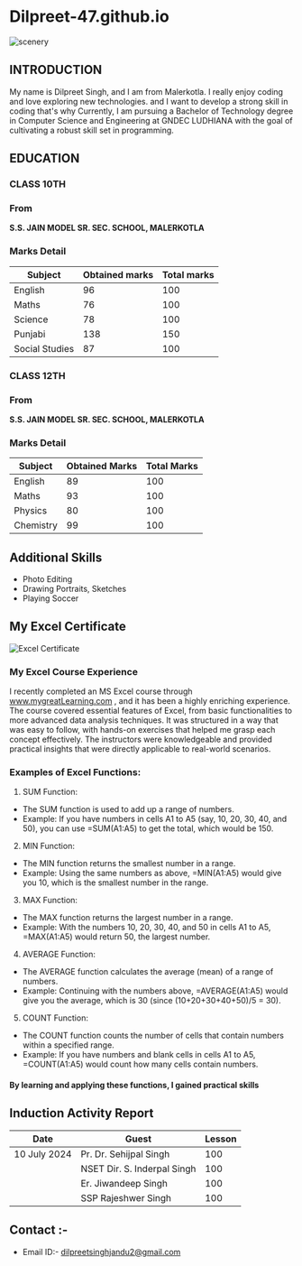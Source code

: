 # Dilpreet-47.github.io
![scenery](https://github.com/user-attachments/assets/9442272b-381b-4913-a305-8cfca87b9686)

## **INTRODUCTION** ##

My name is Dilpreet Singh, and I am from Malerkotla. I really enjoy coding and love exploring new technologies.  and I want to develop a strong skill in coding that's why Currently, I am pursuing a Bachelor of Technology degree in Computer Science and Engineering at GNDEC LUDHIANA with the goal of cultivating a robust skill set in programming.

## **EDUCATION** ##

### CLASS 10TH ###
### From ###
**S.S. JAIN MODEL SR. SEC. SCHOOL, MALERKOTLA**
### Marks Detail ###

| Subject | Obtained marks | Total marks |
| --- | --- | --- |
| English | 96 | 100 |
| Maths | 76 | 100 |
| Science | 78 | 100|
| Punjabi | 138 | 150|
|Social Studies| 87 |100|

### CLASS 12TH ###
### From ###
**S.S. JAIN MODEL SR. SEC. SCHOOL, MALERKOTLA**
### Marks Detail ###

| Subject | Obtained Marks | Total Marks |
|---|---|---|
| English | 89 | 100|
|Maths|93|100|
|Physics|80|100
|Chemistry|99|100|

## Additional Skills ##
- Photo Editing
- Drawing Portraits, Sketches
- Playing Soccer

## My Excel Certificate ##
![Excel Certificate](https://github.com/user-attachments/assets/56aea9b3-d3f1-4b30-8a1e-d1e0253cc34f)
### My Excel Course Experience
I recently completed an MS Excel course through www.mygreatLearning.com , and it has been a highly enriching experience. The course covered essential features of Excel, from basic functionalities to more advanced data analysis techniques. It was structured in a way that was easy to follow, with hands-on exercises that helped me grasp each concept effectively. The instructors were knowledgeable and provided practical insights that were directly applicable to real-world scenarios.
### Examples of Excel Functions:
1. SUM Function:
- The SUM function is used to add up a range of numbers.
- Example: If you have numbers in cells A1 to A5 (say, 10, 20, 30, 40, and 50), you can use =SUM(A1:A5) to get the total, which would be 150.
2. MIN Function:
- The MIN function returns the smallest number in a range.
- Example: Using the same numbers as above, =MIN(A1:A5) would give you 10, which is the smallest number in the range.
3. MAX Function:
- The MAX function returns the largest number in a range.
- Example: With the numbers 10, 20, 30, 40, and 50 in cells A1 to A5, =MAX(A1:A5) would return 50, the largest number.
4. AVERAGE Function:
- The AVERAGE function calculates the average (mean) of a range of numbers.
- Example: Continuing with the numbers above, =AVERAGE(A1:A5) would give you the average, which is 30 (since (10+20+30+40+50)/5 = 30).
5. COUNT Function:
- The COUNT function counts the number of cells that contain numbers within a specified range.
- Example: If you have numbers and blank cells in cells A1 to A5, =COUNT(A1:A5) would count how many cells contain numbers.
#### By learning and applying these functions, I gained practical skills

## Induction Activity Report
| Date | Guest | Lesson |
|---|---|---|
| 10 July 2024 | Pr. Dr. Sehijpal Singh | 100|
||NSET Dir. S. Inderpal Singh|100|
||Er. Jiwandeep Singh|100
||SSP Rajeshwer Singh|100|

## Contact :-
- Email ID:- dilpreetsinghjandu2@gmail.com  
